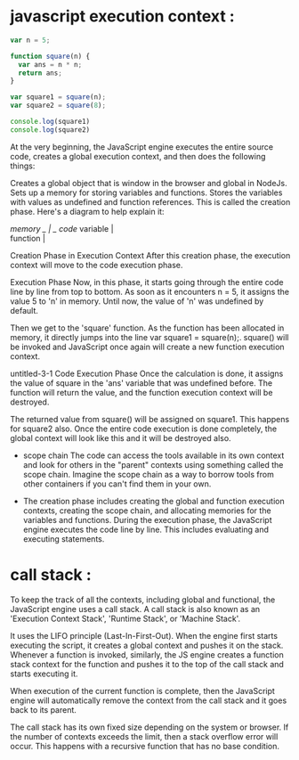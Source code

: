 # javascript execution context :
``` javascript
var n = 5;

function square(n) {
  var ans = n * n;
  return ans;
}

var square1 = square(n);
var square2 = square(8);  

console.log(square1)
console.log(square2)
```
At the very beginning, the JavaScript engine executes the entire source code, creates a global execution context, and then does the following things:

Creates a global object that is window in the browser and global in NodeJs.
Sets up a memory for storing variables and functions.
Stores the variables with values as undefined and function references.
This is called the creation phase. Here's a diagram to help explain it:

   _memory _   |    _ code_
   variable    |   
   function    |
   
Creation Phase in Execution Context
After this creation phase, the execution context will move to the code execution phase.

Execution Phase
Now, in this phase, it starts going through the entire code line by line from top to bottom. As soon as it encounters n = 5, it assigns the value 5 to 'n' in memory. Until now, the value of 'n' was undefined by default.

Then we get to the 'square' function. As the function has been allocated in memory, it directly jumps into the line var square1 = square(n);. square() will be invoked and JavaScript once again will create a new function execution context.

untitled-3-1
Code Execution Phase
Once the calculation is done, it assigns the value of square in the 'ans' variable that was undefined before. The function will return the value, and the function execution context will be destroyed.

The returned value from square() will be assigned on square1. This happens for square2 also. Once the entire code execution is done completely, the global context will look like this and it will be destroyed also.

* scope chain
The code can access the tools available in its own context and look for others in the "parent" contexts using something called the scope chain. Imagine the scope chain as a way to borrow tools from other containers if you can't find them in your own.

* The creation phase includes creating the global and function execution contexts, creating the scope chain, and allocating memories for the variables and functions. During the execution phase, the JavaScript engine executes the code line by line. This includes evaluating and executing statements.

# call stack :
To keep the track of all the contexts, including global and functional, the JavaScript engine uses a call stack. A call stack is also known as an 'Execution Context Stack', 'Runtime Stack', or 'Machine Stack'.

It uses the LIFO principle (Last-In-First-Out). When the engine first starts executing the script, it creates a global context and pushes it on the stack. Whenever a function is invoked, similarly, the JS engine creates a function stack context for the function and pushes it to the top of the call stack and starts executing it.

When execution of the current function is complete, then the JavaScript engine will automatically remove the context from the call stack and it goes back to its parent.

The call stack has its own fixed size depending on the system or browser. If the number of contexts exceeds the limit, then a stack overflow error will occur. This happens with a recursive function that has no base condition.